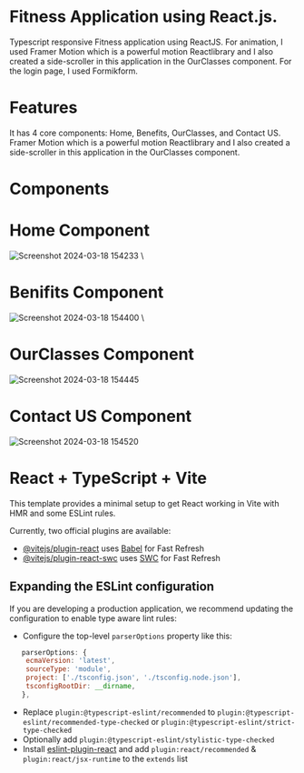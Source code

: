 # Fitness Application using React.js.
Typescript responsive Fitness application using ReactJS. For animation, I used Framer Motion which is a powerful motion Reactlibrary and I also created a side-scroller in this application in the OurClasses component. For the login page, I used Formikform. 
 # Features
It has 4 core components: Home, Benefits, OurClasses, and Contact US.\
Framer Motion which is a powerful motion Reactlibrary and I also created a side-scroller in this application in the OurClasses component.
# Components

#  Home Component
![Screenshot 2024-03-18 154233](https://github.com/KhushbuNavdiwala/GYM-typescript/assets/77695748/a4f53b83-cab8-4a40-a1bc-09947c9b59ae) \
#  Benifits Component
![Screenshot 2024-03-18 154400](https://github.com/KhushbuNavdiwala/GYM-typescript/assets/77695748/fb62dc93-4125-4199-b820-4b1800f499fc) \
# OurClasses Component
![Screenshot 2024-03-18 154445](https://github.com/KhushbuNavdiwala/GYM-typescript/assets/77695748/d65857e0-c556-4f4e-8812-d7777593931e)
# Contact US Component
![Screenshot 2024-03-18 154520](https://github.com/KhushbuNavdiwala/GYM-typescript/assets/77695748/56f2a6ec-85a4-4fef-a271-9b6a5a35c5c7)














# React + TypeScript + Vite

This template provides a minimal setup to get React working in Vite with HMR and some ESLint rules.

Currently, two official plugins are available:

- [@vitejs/plugin-react](https://github.com/vitejs/vite-plugin-react/blob/main/packages/plugin-react/README.md) uses [Babel](https://babeljs.io/) for Fast Refresh
- [@vitejs/plugin-react-swc](https://github.com/vitejs/vite-plugin-react-swc) uses [SWC](https://swc.rs/) for Fast Refresh

## Expanding the ESLint configuration

If you are developing a production application, we recommend updating the configuration to enable type aware lint rules:

- Configure the top-level `parserOptions` property like this:

```js
   parserOptions: {
    ecmaVersion: 'latest',
    sourceType: 'module',
    project: ['./tsconfig.json', './tsconfig.node.json'],
    tsconfigRootDir: __dirname,
   },
```

- Replace `plugin:@typescript-eslint/recommended` to `plugin:@typescript-eslint/recommended-type-checked` or `plugin:@typescript-eslint/strict-type-checked`
- Optionally add `plugin:@typescript-eslint/stylistic-type-checked`
- Install [eslint-plugin-react](https://github.com/jsx-eslint/eslint-plugin-react) and add `plugin:react/recommended` & `plugin:react/jsx-runtime` to the `extends` list
